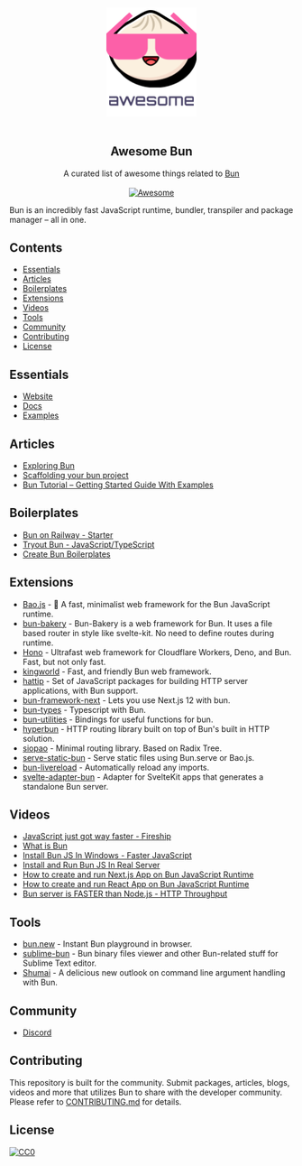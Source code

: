 <p align="center">
  <br>
  <img width="160" src="./awesome-bun.png" alt="logo of awesome-bun repository">
  <br>
  <br>
</p>

<h2 align='center'>Awesome Bun</h2>

<p align='center'>
A curated list of awesome things related to <a href='https://github.com/oven-sh/bun'>Bun</a>
<br><br>

<a href='https://github.com/sindresorhus/awesome'>
<img src='https://cdn.rawgit.com/sindresorhus/awesome/d7305f38d29fed78fa85652e3a63e154dd8e8829/media/badge.svg' alt='Awesome'>
</a>
</p>

Bun is an incredibly fast JavaScript runtime, bundler, transpiler and package manager – all in one.

## Contents
- [Essentials](#essentials)
- [Articles](#articles)
- [Boilerplates](#boilerplates)
- [Extensions](#extensions)
- [Videos](#videos)
- [Tools](#tools)
- [Community](#community)
- [Contributing](#contributing)
- [License](#license)

## Essentials
- [Website](https://bun.sh/)
- [Docs](https://github.com/oven-sh/bun#reference)
- [Examples](https://github.com/oven-sh/bun/tree/main/examples)

## Articles
- [Exploring Bun](https://jenil777007.hashnode.dev/lets-bun)
- [Scaffolding your bun project](https://codetea.com/scaffolding-your-bun-project-boilerplate/)
- [Bun Tutorial – Getting Started Guide With Examples](https://codedamn.com/news/backend/bun-js-tutorial-2022)

## Boilerplates
- [Bun on Railway - Starter](https://github.com/FarazPatankar/bun-on-railway)
- [Tryout Bun - JavaScript/TypeScript](https://github.com/kosalanuwan/vscode-remote-try-bun)
- [Create Bun Boilerplates](https://github.com/guocaoyi/create-bun)

## Extensions
- [Bao.js](https://github.com/mattreid1/baojs) - 🥟 A fast, minimalist web framework for the Bun JavaScript runtime.
- [bun-bakery](https://github.com/Kapsonfire-DE/bun-bakery) - Bun-Bakery is a web framework for Bun. It uses a file based router in style like svelte-kit. No need to define routes during runtime.
- [Hono](https://github.com/honojs/hono) - Ultrafast web framework for Cloudflare Workers, Deno, and Bun. Fast, but not only fast.
- [kingworld](https://github.com/SaltyAom/kingworld) - Fast, and friendly Bun web framework.
- [hattip](https://github.com/hattipjs/hattip) - Set of JavaScript packages for building HTTP server applications, with Bun support.
- [bun-framework-next](https://www.npmjs.com/package/bun-framework-next) - Lets you use Next.js 12 with bun.
- [bun-types](https://www.npmjs.com/package/bun-types) - Typescript with Bun.
- [bun-utilities](https://www.npmjs.com/package/bun-utilities) - Bindings for useful functions for bun.
- [hyperbun](https://github.com/Eckhardt-D/hyperbun) - HTTP routing library built on top of Bun's built in HTTP solution.
- [siopao](https://github.com/wobsoriano/siopao) - Minimal routing library. Based on Radix Tree.
- [serve-static-bun](https://www.npmjs.com/package/serve-static-bun) - Serve static files using Bun.serve or Bao.js.
- [bun-livereload](https://github.com/jarred-sumner/bun-livereload) - Automatically reload any imports.
- [svelte-adapter-bun](https://github.com/gornostay25/svelte-adapter-bun) - Adapter for SvelteKit apps that generates a standalone Bun server.

## Videos

- [JavaScript just got way faster - Fireship](https://www.youtube.com/watch?v=FMhScnY0dME)
- [What is Bun](https://www.youtube.com/watch?v=Rp5yvwX7orE)
- [Install Bun JS In Windows - Faster JavaScript](https://www.youtube.com/watch?v=aNL3gXW0ZuM)
- [Install and Run Bun JS In Real Server](https://www.youtube.com/watch?v=lDGrDOGyOr0)
- [How to create and run Next.js App on Bun JavaScript Runtime](https://www.youtube.com/watch?v=U4sX83dlZx8)
- [How to create and run React App on Bun JavaScript Runtime](https://www.youtube.com/watch?v=UrO2UhA8SQE)
- [Bun server is FASTER than Node.js - HTTP Throughput](https://www.youtube.com/watch?v=887G_d1OvYA)

## Tools
- [bun.new](http://bun.new) - Instant Bun playground in browser.
- [sublime-bun](https://github.com/alexkuz/sublime-bun) - Bun binary files viewer and other Bun-related stuff for Sublime Text editor.
- [Shumai](https://github.com/AltriusRS/Shumai) - A delicious new outlook on command line argument handling with Bun.

## Community
- [Discord](https://bun.sh/discord)

## Contributing
This repository is built for the community. Submit packages, articles, blogs, videos and more that utilizes Bun to share with the developer community. Please refer to [CONTRIBUTING.md](/CONTRIBUTING.md) for details.


## License
[![CC0](http://mirrors.creativecommons.org/presskit/buttons/88x31/svg/cc-zero.svg)](http://creativecommons.org/publicdomain/zero/1.0/)
